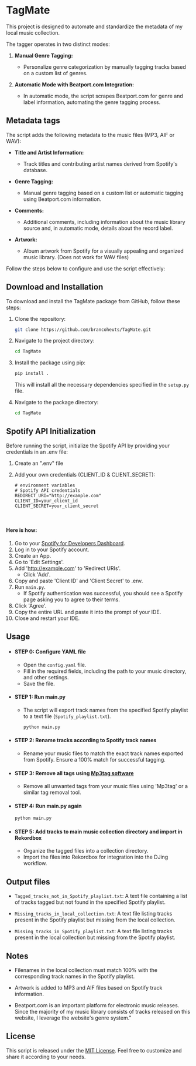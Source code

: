 # TagMate

This project is designed to automate and standardize the metadata of my local music collection. 

The tagger operates in two distinct modes:

1. **Manual Genre Tagging:**
   - Personalize genre categorization by manually tagging tracks based on a custom list of genres.

2. **Automatic Mode with Beatport.com Integration:**
   - In automatic mode, the script scrapes Beatport.com for genre and label information, automating the genre tagging process.

## Metadata tags

The script adds the following metadata to the music files (MP3, AIF or WAV):

- **Title and Artist Information:**
  - Track titles and contributing artist names derived from Spotify's database.

- **Genre Tagging:**
  - Manual genre tagging based on a custom list or automatic tagging using Beatport.com information.

- **Comments:**
  - Additional comments, including information about the music library source and, in automatic mode, details about the record label.

- **Artwork:**
  - Album artwork from Spotify for a visually appealing and organized music library. (Does not work for WAV files)

Follow the steps below to configure and use the script effectively:

## Download and Installation

To download and install the TagMate package from GitHub, follow these steps:

1. Clone the repository:

    ```bash
    git clone https://github.com/brancoheuts/TagMate.git
    ```


2. Navigate to the project directory:

    ```bash
    cd TagMate
    ```

3. Install the package using pip:

    ```bash
    pip install .
    ```

   This will install all the necessary dependencies specified in the `setup.py` file.


4. Navigate to the package directory:

    ```bash
    cd TagMate
    ```


## Spotify API Initialization

Before running the script, initialize the Spotify API by providing your credentials in an .env file:
1. Create an ".env" file
2. Add your own credentials (CLIENT_ID & CLIENT_SECRET):

    ```plaintext
    # environment variables
    # Spotify API credentials
    REDIRECT_URI="http://example.com"
    CLIENT_ID=your_client_id
    CLIENT_SECRET=your_client_secret
    ```
&nbsp;
#### Here is how:

1. Go to your [Spotify for Developers Dashboard](https://developer.spotify.com/dashboard/).
2. Log in to your Spotify account.
3. Create an App.
4. Go to 'Edit Settings'.
5. Add 'http://example.com' to 'Redirect URIs'.
   - Click 'Add'.
6. Copy and paste 'Client ID' and 'Client Secret' to .env.
7. Run `main.py`.
   - If Spotify authentication was successful, you should see a Spotify page asking you to agree to their terms.
8. Click 'Agree'.
9. Copy the entire URL and paste it into the prompt of your IDE.
10. Close and restart your IDE.


## Usage

- #### STEP 0: Configure YAML file
  - Open the `config.yaml` file. 
  - Fill in the required fields, including the path to your music directory, and other settings. 
  - Save the file.



- #### STEP 1: Run main.py
  - The script will export track names from the specified Spotify playlist to a text file (`Spotify_playlist.txt`).
    ```bash
    python main.py
    ```

- #### STEP 2: Rename tracks according to Spotify track names
    - Rename your music files to match the exact track names exported from Spotify. Ensure a 100% match for successful tagging.

- #### STEP 3: Remove all tags using [Mp3tag software](https://www.mp3tag.de/en/)
    - Remove all unwanted tags from your music files using 'Mp3tag' or a similar tag removal tool.

- #### STEP 4: Run main.py again
    ```bash
    python main.py
    ```

- #### STEP 5: Add tracks to main music collection directory and import in Rekordbox
  - Organize the tagged files into a collection directory.
  - Import the files into Rekordbox for integration into the DJing workflow.

## Output files

- `Tagged_tracks_not_in_Spotify_playlist.txt`:
  A text file containing a list of tracks tagged but not found in the specified Spotify playlist.

- `Missing_tracks_in_local_collection.txt`:
  A text file listing tracks present in the Spotify playlist but missing from the local collection.

- `Missing_tracks_in_Spotify_playlist.txt`:
  A text file listing tracks present in the local collection but missing from the Spotify playlist.

## Notes

- Filenames in the local collection must match 100% with the corresponding track names in the Spotify playlist.

- Artwork is added to MP3 and AIF files based on Spotify track information.

- Beatport.com is an important platform for electronic music releases. Since the majority of my music library consists of tracks released on this website, I leverage the website's genre system."

## License

This script is released under the [MIT License](LICENSE). Feel free to customize and share it according to your needs.